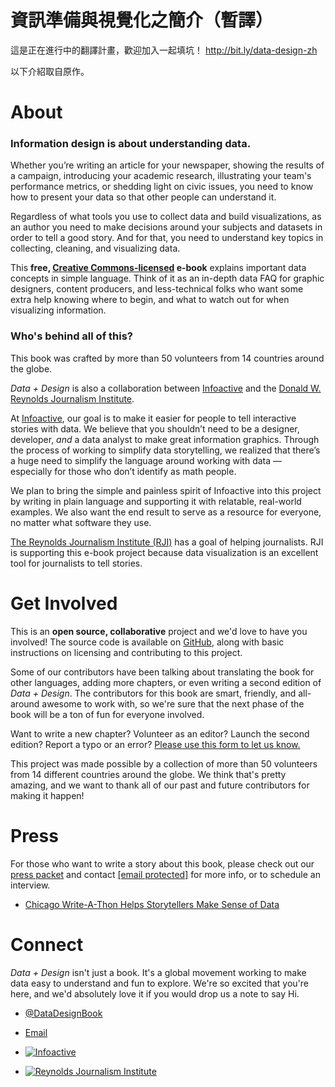 # 資訊準備與視覺化之簡介（暫譯）

這是正在進行中的翻譯計畫，歡迎加入一起填坑！ http://bit.ly/data-design-zh

以下介紹取自原作。

# About

### Information design is about **understanding data**.

Whether you’re writing an article for your newspaper, showing the results of a campaign, introducing your academic research, illustrating your team's performance metrics, or shedding light on civic issues, you need to know how to present your data so that other people can understand it.

Regardless of what tools you use to collect data and build visualizations, as an author you need to make decisions around your subjects and datasets in order to tell a good story. And for that, you need to understand key topics in collecting, cleaning, and visualizing data.

This **free, [Creative Commons-licensed](https://creativecommons.org/licenses/by-nc-sa/4.0/) e-book** explains important data concepts in simple language. Think of it as an in-depth data FAQ for graphic designers, content producers, and less-technical folks who want some extra help knowing where to begin, and what to watch out for when visualizing information.

### Who's behind all of this?

This book was crafted by more than 50 volunteers from 14 countries around the globe.

_Data + Design_ is also a collaboration between [Infoactive](infoactive.co) and the [Donald W. Reynolds Journalism Institute](http://www.rjionline.org/).

At [Infoactive](infoactive.co), our goal is to make it easier for people to tell interactive stories with data. We believe that you shouldn’t need to be a designer, developer, _and_ a data analyst to make great information graphics. Through the process of working to simplify data storytelling, we realized that there’s a huge need to simplify the language around working with data — especially for those who don’t identify as math people.

We plan to bring the simple and painless spirit of Infoactive into this project by writing in plain language and supporting it with relatable, real-world examples. We also want the end result to serve as a resource for everyone, no matter what software they use.

[The Reynolds Journalism Institute (RJI)](http://www.rjionline.org/) has a goal of helping journalists. RJI is supporting this e-book project because data visualization is an excellent tool for journalists to tell stories.

# Get Involved

This is an **open source, collaborative** project and we'd love to have you involved! The source code is available on [GitHub](https://github.com/infoactive/data-design/), along with basic instructions on licensing and contributing to this project.

Some of our contributors have been talking about translating the book for other languages, adding more chapters, or even writing a second edition of _Data + Design_. The contributors for this book are smart, friendly, and all-around awesome to work with, so we're sure that the next phase of the book will be a ton of fun for everyone involved.

Want to write a new chapter? Volunteer as an editor? Launch the second edition? Report a typo or an error? [Please use this form to let us know.](https://docs.google.com/a/infoactive.us/forms/d/1LsafHUV-BPQHmQsXHR40UsXS4f0c_jySgMrF9vMloF4/viewform?usp=send_form)

This project was made possible by a collection of more than 50 volunteers from 14 different countries around the globe. We think that's pretty amazing, and we want to thank all of our past and future contributors for making it happen!

# Press

For those who want to write a story about this book, please check out our [press packet](https://drive.google.com/folderview?id=0BzgbdNYyW3F-NUpyejB5NWFkd1U&usp=sharing) and contact [[email protected]](/cdn-cgi/l/email-protection) <script cf-hash="f9e31" type="text/javascript">/* <![CDATA[ */!function(){try{var t="currentScript"in document?document.currentScript:function(){for(var t=document.getElementsByTagName("script"),e=t.length;e--;)if(t[e].getAttribute("cf-hash"))return t[e]}();if(t&&t.previousSibling){var e,r,n,i,c=t.previousSibling,a=c.getAttribute("data-cfemail");if(a){for(e="",r=parseInt(a.substr(0,2),16),n=2;a.length-n;n+=2)i=parseInt(a.substr(n,2),16)^r,e+=String.fromCharCode(i);e=document.createTextNode(e),c.parentNode.replaceChild(e,c)}}}catch(u){}}();/* ]]> */</script> for more info, or to schedule an interview.

*   [Chicago Write-A-Thon Helps Storytellers Make Sense of Data](http://www.rjionline.org/blog/chicago-write-thon-helps-storytellers-make-sense-data)

# Connect

_Data + Design_ isn't just a book. It's a global movement working to make data easy to understand and fun to explore. We're so excited that you're here, and we'd absolutely love it if you would drop us a note to say Hi.

*   [@DataDesignBook](https://twitter.com/datadesignbook)
*   [Email](/cdn-cgi/l/email-protection#593c3b3636321930373f36383a2d302f3c773a36)

*   [![Infoactive](https://dqzzm1bt1bnva.cloudfront.net/assets/static_pages/ebook/infoactive-logo-80aa90fc145d2b1b20d1fc65b800d4cc88d231fa25f34963ebb4243663ed4a1b.png)](https://infoactive.co)
*   [![Reynolds Journalism Institute](https://dqzzm1bt1bnva.cloudfront.net/assets/static_pages/ebook/rji-logo-white-80028470969a6246ae3f8217d575aaae1212e75baac05829a1443decdb5a7f07.png)](http://www.rjionline.org/)
